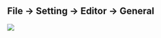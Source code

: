 ## File -> Setting -> Editor -> General

![](https://cdn.jsdelivr.net/gh/River-Cold/vuepress-theme-hope-image/img/idea鼠标控制放大缩小.png)

